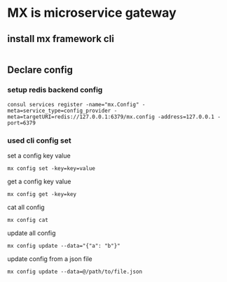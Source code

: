 # MX is microservice gateway

## install mx framework cli
```

```
## Declare config 

### setup redis backend config
```shell
consul services register -name="mx.Config" -meta=service_type=config_provider -meta=targetURI=redis://127.0.0.1:6379/mx.config -address=127.0.0.1 -port=6379
```

### used cli config set

set a config key value
```shell
mx config set -key=key=value
```

get a config key value
```shell
mx config get -key=key
```

cat all config 
```shell
mx config cat
```

update all config 
```shell
mx config update --data="{"a": "b"}"
```

update config from a json file
```shell
mx config update --data=@/path/to/file.json
```


